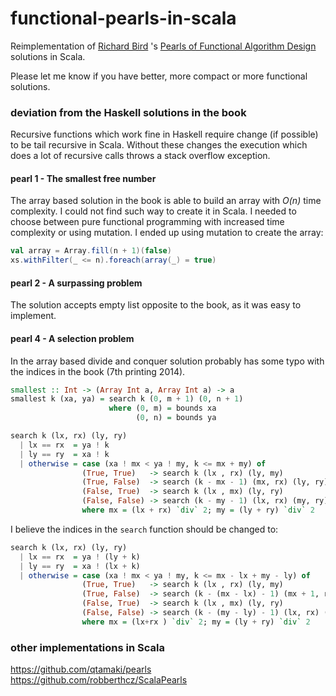 # functional-pearls-in-scala

Reimplementation of
[Richard Bird](https://en.wikipedia.org/wiki/Richard_Bird_(computer_scientist)) 's
[Pearls of Functional Algorithm Design](https://www.cambridge.org/core/books/pearls-of-functional-algorithm-design/B0CF0AC5A205AF9491298684113B088F)
solutions in Scala.

Please let me know if you have better, more compact or more functional solutions.

### deviation from the Haskell solutions in the book
Recursive functions which work fine in Haskell require change (if possible) to be tail recursive in Scala.
Without these changes the execution which does a lot of recursive calls throws a stack overflow exception.  

#### pearl 1 - The smallest free number
The array based solution in the book is able to build an array with _O(n)_ time complexity.
I could not find such way to create it in Scala. I needed to choose between pure functional programming with
increased time complexity or using mutation. I ended up using mutation to create the array:
```scala
val array = Array.fill(n + 1)(false)
xs.withFilter(_ <= n).foreach(array(_) = true)
```
#### pearl 2 - A surpassing problem
The solution accepts empty list opposite to the book, as it was easy to implement.  

#### pearl 4 - A selection problem
In the array based divide and conquer solution probably has some typo with the indices in the book (7th printing 2014).
```haskell
smallest :: Int -> (Array Int a, Array Int a) -> a
smallest k (xa, ya) = search k (0, m + 1) (0, n + 1)
                      where (0, m) = bounds xa
                            (0, n) = bounds ya

search k (lx, rx) (ly, ry)
  | lx == rx  = ya ! k
  | ly == ry  = xa ! k
  | otherwise = case (xa ! mx < ya ! my, k <= mx + my) of
                (True, True)   -> search k (lx , rx) (ly, my)
                (True, False)  -> search (k - mx - 1) (mx, rx) (ly, ry)
                (False, True)  -> search k (lx , mx) (ly, ry)
                (False, False) -> search (k - my - 1) (lx, rx) (my, ry)
                where mx = (lx + rx) `div` 2; my = (ly + ry) `div` 2
```
I believe the indices in the `search` function should be changed to:
```haskell
search k (lx, rx) (ly, ry)
  | lx == rx  = ya ! (ly + k)
  | ly == ry  = xa ! (lx + k)
  | otherwise = case (xa ! mx < ya ! my, k <= mx - lx + my - ly) of
                (True, True)   -> search k (lx , rx) (ly, my)
                (True, False)  -> search (k - (mx - lx) - 1) (mx + 1, rx) (ly, ry)
                (False, True)  -> search k (lx , mx) (ly, ry)
                (False, False) -> search (k - (my - ly) - 1) (lx, rx) (my + 1, ry)
                where mx = (lx+rx ) `div` 2; my = (ly + ry) `div` 2
```
### other implementations in Scala
https://github.com/qtamaki/pearls  
https://github.com/robberthcz/ScalaPearls  